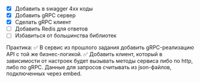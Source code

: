 - [x] Добавить в swagger 4хх коды
- [x] Добавить gRPC сервер
- [x] Сделать gRPC клиент
- [ ] Добавить Redis для ответов
- [ ] Избавиться от большинства библиотек

Практика:
✅ В сервис из прошлого задания добавить gRPC-реализацию API с той же бизнес-логикой.
✅ Добавить клиент, который в зависимости от настроек будет вызывать методы сервиса либо по http, либо по gRPC. Данные для запросов считывать из json-файлов, подключенных через embed.
